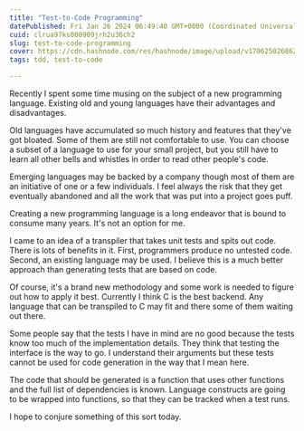 ```yaml
---
title: "Test-to-Code Programming"
datePublished: Fri Jan 26 2024 06:49:40 GMT+0000 (Coordinated Universal Time)
cuid: clrua97ks000909jrh2u36ch2
slug: test-to-code-programming
cover: https://cdn.hashnode.com/res/hashnode/image/upload/v1706250268620/4511a694-310b-463c-bc8f-ccdd108a29ba.jpeg
tags: tdd, test-to-code

---
```


Recently I spent some time musing on the subject of a new programming language. Existing old and young languages have their advantages and disadvantages.

Old languages have accumulated so much history and features that they've got bloated. Some of them are still not comfortable to use. You can choose a subset of a language to use for your small project, but you still have to learn all other bells and whistles in order to read other people's code.

Emerging languages may be backed by a company though most of them are an initiative of one or a few individuals. I feel always the risk that they get eventually abandoned and all the work that was put into a project goes puff.

Creating a new programming language is a long endeavor that is bound to consume many years. It's not an option for me.

I came to an idea of a transpiler that takes unit tests and spits out code. There is lots of benefits in it. First, programmers produce no untested code. Second, an existing language may be used. I believe this is a much better approach than generating tests that are based on code.

Of course, it's a brand new methodology and some work is needed to figure out how to apply it best. Currently I think C is the best backend. Any language that can be transpiled to C may fit and there some of them waiting out there.

Some people say that the tests I have in mind are no good because the tests know too much of the implementation details. They think that testing the interface is the way to go. I understand their arguments but these tests cannot be used for code generation in the way that I mean here.

The code that should be generated is a function that uses other functions and the full list of dependencies is known. Language constructs are going to be wrapped into functions, so that they can be tracked when a test runs.

I hope to conjure something of this sort today.